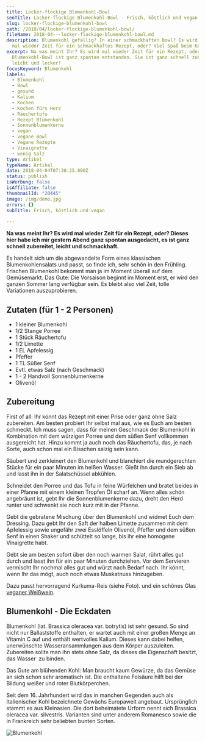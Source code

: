 ```yaml
---
title: Locker-flockige Blumenkohl-Bowl
seoTitle: Locker-flockige Blumenkohl-Bowl - Frisch, köstlich und vegan
slug: locker-flockige-blumenkohl-bowl
path: /2018/04/locker-flockige-blumenkohl-bowl/
fileName: 2018-04---locker-flockige-blumenkohl-bowl.md
description: Blumenkohl gefällig? In einer schmackhaften Bowl? Es wird sowieso
  mal wieder Zeit für ein schmackhaftes Rezept, oder? Viel Spaß beim Kochen!
excerpt: Na was meint Ihr? Es wird mal wieder Zeit für ein Rezept, oder? Meine
  Blumenkohl-Bowl ist ganz spontan entstanden. Sie ist ganz schnell zubereitet,
  leicht und lecker!
focusKeyword: Blumenkohl
labels:
  - Blumenkohl
  - Bowl
  - gesund
  - Kalium
  - Kochen
  - Kochen fürs Herz
  - Räuchertofu
  - Rezept Blumenkohl
  - Sonnenblumenkerne
  - vegan
  - vegane Bowl
  - Vegane Rezepte
  - Vinaigrette
  - wenig Salz
type: Artikel
typeName: Artikel
date: 2018-04-04T07:30:25.000Z
status: publish
isWerbung: false
isAffiliate: false
thumbnailId: "20445"
image: /img/demo.jpg
errors: {}
subTitle: Frisch, köstlich und vegan
  
---
```


**Na was meint Ihr? Es wird mal wieder Zeit für ein Rezept, oder? Dieses hier
habe ich mir gestern Abend ganz spontan ausgedacht, es ist ganz schnell
zubereitet, leicht und schmackhaft.**

Es handelt sich um die abgewandelte Form eines klassischen Blumenkohlensalats
und passt, so finde ich, sehr schön in den Frühling. Frischen Blumenkohl bekommt
man ja im Moment überall auf dem Gemüsemarkt. Das Gute: Die Vorsaison beginnt im
Moment erst, er wird den ganzen Sommer lang verfügbar sein. Es bleibt also viel
Zeit, tolle Variationen auszuprobieren.

## Zutaten (für 1 - 2 Personen)

- 1 kleiner Blumenkohl
- 1/2 Stange Porree
- 1 Stück Räuchertofu
- 1/2 Limette
- 1 EL Apfelessig
- Pfeffer
- 1 TL Süßer Senf
- Evtl. etwas Salz (nach Geschmack)
- 1 - 2 Handvoll Sonnenblumenkerne
- Olivenöl

## Zubereitung

First of all: Ihr könnt das Rezept mit einer Prise oder ganz ohne Salz
zubereiten. Am besten probiert Ihr selbst mal aus, wie es Euch am besten
schmeckt. Ich muss sagen, dass für meinen Geschmack der Blumenkohl in
Kombination mit dem würzigen Porree und dem süßen Senf vollkommen ausgereicht
hat. Hinzu kommt ja auch noch das Räuchertofu, das, je nach Sorte, auch schon
mal ein Bisschen salzig sein kann.

Säubert und zerkleinert den Blumenkohl und blanchiert die mundgerechten Stücke
für ein paar Minuten im heißen Wasser. Gießt ihn durch ein Sieb ab und lasst ihn
in der Salatschüssel abkühlen.

Schneidet den Porree und das Tofu in feine Würfelchen und bratet beides in einer
Pfanne mit einem kleinen Tropfen Öl scharf an. Wenn alles schön angebräunt ist,
gebt Ihr die Sonnenblumenkerne dazu, dreht den Herd runter und schwenkt sie noch
kurz mit in der Pfanne.

Gebt die gebratene Mischung über den Blumenkohl und widmet Euch dem Dressing.
Dazu gebt Ihr den Saft der halben Limette zusammen mit dem Apfelessig sowie
ungefähr zwei Esslöffeln Olivenöl, Pfeffer und dem süßen Senf in einen Shaker
und schüttelt so lange, bis ihr eine homogene Vinaigrette habt.

Gebt sie am besten sofort über den noch warmen Salat, rührt alles gut durch und
lasst ihn für ein paar Minuten durchziehen. Vor dem Servieren vermischt Ihr
nochmal alles gut und würzt nach Bedarf nach. Ihr könnt, wenn Ihr das mögt, auch
noch etwas Muskatnuss hinzugeben.

Dazu passt hervorragend Kurkuma-Reis (siehe Foto). und ein schönes Glas
[veganer Weißwein](/2014/12/versteckte-tierische-inhaltsstoffe-in-lebensmitteln/).

## Blumenkohl - Die Eckdaten

Blumenkohl (lat. Brassica oleracea var. botrytis) ist sehr gesund. So sind nicht
nur Ballaststoffe enthalten, er wartet auch mit einer großen Menge an Vitamin C
auf und enthält wertvolles Kalium. Dieses kann dabei helfen, unerwünschte
Wasseransammlungen aus dem Körper auszuleiten. Zubereiten sollte man ihn stets
ohne Salz, da dieses die Eigenschaft besitzt, das Wasser  zu binden.

Das Gute am blühenden Kohl: Man braucht kaum Gewürze, da das Gemüse an sich
schon sehr aromatisch ist. Die enthaltene Folsäure hilft bei der Bildung weißer
und roter Blutkörperchen.

Seit dem 16. Jahrhundert wird das in manchen Gegenden auch als Italienischer
Kohl bezeichnete Gewächs Europaweit angebaut. Ursprünglich stammt es aus
Kleinasien. Die dort beheimatete Urform nennt sich Brassica oleracea var.
silvestris. Varianten sind unter anderem Romanesco sowie die in Frankreich sehr
beliebten bunten Sorten.

![Blumenkohl](http://cardamonchai.com/wp-content/uploads/2018/04/41169032582_474ff2e2f0_z-400x267.jpg)

  